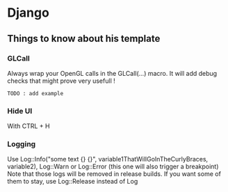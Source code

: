 # Django

## Things to know about his template

### GLCall

Always wrap your OpenGL calls in the GLCall(...) macro. It will add debug checks that might prove very usefull !

```
TODO : add example
```

### Hide UI

With CTRL + H

### Logging

Use Log::Info("some text {} {}", variable1ThatWillGoInTheCurlyBraces, variable2), Log::Warn or Log::Error (this one will also trigger a breakpoint)
Note that those logs will be removed in release builds. If you want some of them to stay, use Log::Release instead of Log